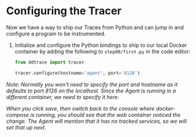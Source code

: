 # Configuring the Tracer

Now we have a way to ship our Traces from Python and can jump in and configure a program to be instrumented.

1.  Initialize and configure the Python bindings to ship to our local Docker container by adding the following to `step00/first.py` in the code editor:

    ```python
    from ddtrace import tracer

    tracer.configure(hostname='agent', port='8126')
    ```

  *Note: Normally you won't need to specify the port and hostname as it defaults to port 8126 on the localhost. Since the Agent is running in a different container, we need to specify it here.*

  *When you click save, then switch back to the console where docker-compose is running, you should see that the web container noticed the change. The Agent will mention that it has no tracked services, so we will set that up next.*

